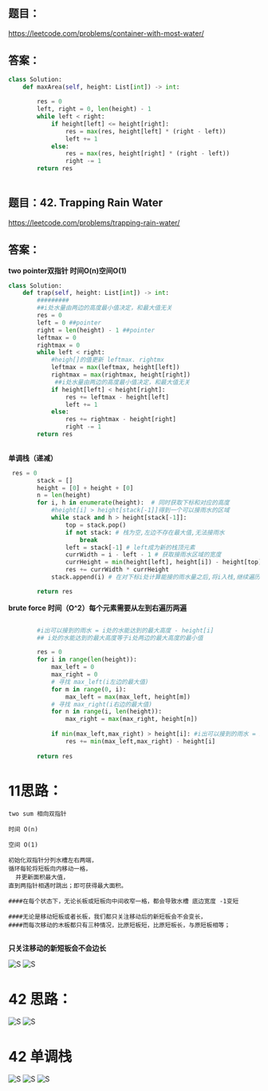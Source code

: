 ## 题目：
https://leetcode.com/problems/container-with-most-water/
## 答案：
```python
class Solution:
    def maxArea(self, height: List[int]) -> int:
        
        res = 0
        left, right = 0, len(height) - 1
        while left < right:
            if height[left] <= height[right]:
                res = max(res, height[left] * (right - left))
                left += 1
            else:
                res = max(res, height[right] * (right - left))
                right -= 1
        return res
                
```

## 题目：42. Trapping Rain Water
https://leetcode.com/problems/trapping-rain-water/
## 答案：
**two pointer双指针 时间O(n)空间O(1)**
```python
class Solution:
    def trap(self, height: List[int]) -> int:
        #########
        ##i处水量由两边的高度最小值决定，和最大值无关
        res = 0
        left = 0 ##pointer
        right = len(height) - 1 ##pointer
        leftmax = 0
        rightmax = 0
        while left < right:
            #heigh[]的值更新 leftmax. rightmx
            leftmax = max(leftmax, height[left])
            rightmax = max(rightmax, height[right])
             ##i处水量由两边的高度最小值决定，和最大值无关
            if height[left] < height[right]:
                res += leftmax - height[left]
                left += 1
            else:
                res += rightmax - height[right]
                right -= 1
        return res
        
```
**单调栈（递减）**
```python
 res = 0
        stack = []
        height = [0] + height + [0]
        n = len(height)
        for i, h in enumerate(height):  # 同时获取下标和对应的高度
            #height[i] > height[stack[-1]]得到一个可以接雨水的区域
            while stack and h > height[stack[-1]]:
                top = stack.pop()
                if not stack: # 栈为空,左边不存在最大值,无法接雨水
                    break
                left = stack[-1] # left成为新的栈顶元素
                currWidth = i - left - 1 # 获取接雨水区域的宽度
                currHeight = min(height[left], height[i]) - height[top]
                res += currWidth * currHeight
            stack.append(i) # 在对下标i处计算能接的雨水量之后,将i入栈,继续遍历后面的下标

        return res
```
**brute force 时间（O^2）每个元素需要从左到右遍历两遍**      
```python
       
        #i出可以接到的雨水 = i处的水能达到的最大高度 - height[i]
        ## i处的水能达到的最大高度等于i处两边的最大高度的最小值

        res = 0
        for i in range(len(height)):
            max_left = 0
            max_right = 0
            # 寻找 max_left(i左边的最大值)
            for m in range(0, i):
                max_left = max(max_left, height[m])
            # 寻找 max_right(i右边的最大值)
            for n in range(i, len(height)):
                max_right = max(max_right, height[n])
                
            if min(max_left,max_right) > height[i]: #i出可以接到的雨水 = i处的水能达到的最大高度 - height[i]
                res += min(max_left,max_right) - height[i]
        
        return res
```
# 11思路：
```
two sum 相向双指针

时间 O(n)

空间 O(1)

初始化双指针分列水槽左右两端，
循环每轮将短板向内移动一格，
  并更新面积最大值，
直到两指针相遇时跳出；即可获得最大面积。

####在每个状态下，无论长板或短板向中间收窄一格，都会导致水槽 底边宽度 -1变短

####无论是移动短板或者长板，我们都只关注移动后的新短板会不会变长，
####而每次移动的木板都只有三种情况，比原短板短，比原短板长，与原短板相等；


```
**只关注移动的新短板会不会边长**

![S](https://github.com/SSRRBB/Leetcode/blob/main/Images/312.png)
![S](https://github.com/SSRRBB/Leetcode/blob/main/Images/313.png)


# 42 思路：
![S](https://github.com/SSRRBB/Leetcode/blob/main/Images/426.png)
![S](https://github.com/SSRRBB/Leetcode/blob/main/Images/427.png)
# 42 单调栈
![S](https://github.com/SSRRBB/Leetcode/blob/main/Images/427.png)
![S](https://github.com/SSRRBB/Leetcode/blob/main/Images/459.png)
![S](https://github.com/SSRRBB/Leetcode/blob/main/Images/460.png)
